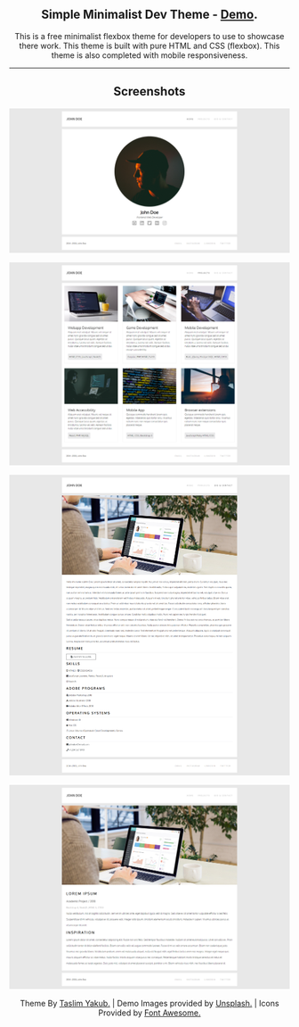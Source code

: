<p align="center"><h2 align="center">Simple Minimalist Dev Theme - <a href="https://taslim.me/projects/dev-theme/">Demo</a>. </h2></p>

<p align="center">This is a free minimalist flexbox theme for developers to use to showcase there work. This theme is built with pure HTML and CSS (flexbox). This theme is also completed with mobile responsiveness.</p>

***

<p align="center"><h2 align="center">Screenshots</h2></p>

<p align="center"> <img src="https://github.com/taslimy/dev-theme/blob/master/screenshots/homepage.png" /> </p>

<p align="center"> <img src="https://github.com/taslimy/dev-theme/blob/master/screenshots/projectspage.png" /> </p>

<p align="center"> <img src="https://github.com/taslimy/dev-theme/blob/master/screenshots/bioandcontact.png" /> </p>

<p align="center"> <img src="https://github.com/taslimy/dev-theme/blob/master/screenshots/projectdescription.png" /> </p>

<p align="center"> Theme By <a href="https://taslim.me/">Taslim Yakub.</a> | Demo Images provided by <a href="https://unsplash.com/">Unsplash.</a> | Icons Provided by <a href="https://fontawesome.com">Font Awesome.</a> </p>


